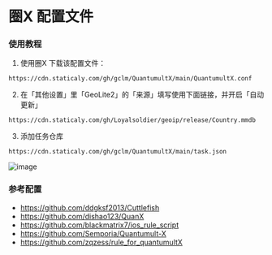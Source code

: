 # 圈X 配置文件

### 使用教程

1. 使用圈X 下载该配置文件：

```
https://cdn.staticaly.com/gh/gclm/QuantumultX/main/QuantumultX.conf
```

2. 在「其他设置」里「GeoLite2」的「来源」填写使用下面链接，并开启「自动更新」

```
https://cdn.staticaly.com/gh/Loyalsoldier/geoip/release/Country.mmdb
```

3. 添加任务仓库

```
https://cdn.staticaly.com/gh/gclm/QuantumultX/main/task.json
```

![image](https://user-images.githubusercontent.com/31948921/141168012-5256d021-5f8a-4336-b68f-8fc194b3e919.png)

### 参考配置

- https://github.com/ddgksf2013/Cuttlefish
- https://github.com/dishao123/QuanX
- https://github.com/blackmatrix7/ios_rule_script
- https://github.com/Semporia/Quantumult-X
- https://github.com/zqzess/rule_for_quantumultX
